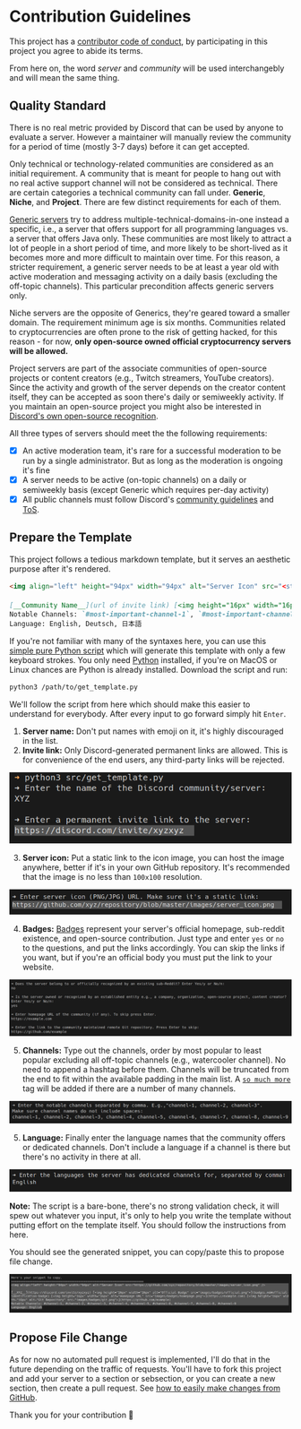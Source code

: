 # Contribution Guidelines

This project has a [contributor code of conduct](CODE_OF_CONDUCT.md), by participating in this project you agree to abide its terms.

From here on, the word _server_ and _community_ will be used interchangebly and will mean the same thing. 

## Quality Standard

There is no real metric provided by Discord that can be used by anyone to evaluate a server. However a maintainer will manually review the community for a period of time (mostly 3-7 days) before it can get accepted. 

Only technical or technology-related communities are considered as an initial requirement. A community that is meant for people to hang out with no real active support channel will not be considered as technical. There are certain categories a technical community can fall under. **Generic**, **Niche**, and **Project**. There are few distinct requirements for each of them.

[Generic servers](./README.md#programming-in-general) try to address multiple-technical-domains-in-one instead a specific, i.e., a server that offers support for all programming languages vs. a server that offers Java only. These communities are most likely to attract a lot of people in a short period of time, and  more likely to be short-lived as it becomes more and more difficult to maintain over time. For this reason, a stricter requirement, a generic server needs to be at least a year old with active moderation and messaging activity on a daily basis (excluding the off-topic channels). This particular precondition affects generic servers only.

Niche servers are the opposite of Generics, they're geared toward a smaller domain. The requirement minimum age is six months. Communities related to cryptocurrencies are often prone to the risk of getting hacked, for this reason - for now, **only open-source owned official cryptocurrency servers will be allowed.**

Project servers are part of the associate communities of open-source projects or content creators (e.g., Twitch streamers, YouTube creators). Since the activity and growth of the server depends on the creator content itself, they can be accepted as soon there's daily or semiweekly activity. If you maintain an open-source project you might also be interested in [Discord's own open-source recognition](https://discord.com/open-source).

All three types of servers should meet the the following requirements:
 - [x] An active moderation team, it's rare for a successful moderation to be run by a single administrator. But as long as the moderation is ongoing it's fine
 - [x] A server needs to be active (on-topic channels) on a daily or semiweekly basis (except Generic which requires per-day activity)
- [x] All public channels must follow Discord's [community guidelines](https://discord.com/guidelines) and [ToS](https://discord.com/terms). 

## Prepare the Template

This project follows a tedious markdown template, but it serves an aesthetic purpose after it's rendered. 

```md
<img align="left" height="94px" width="94px" alt="Server Icon" src="<static url of the image>" />

[__Community Name__](url of invite link) [<img height="16px" width="16px" alt="Official Badge" src="images/badges/official.png">](badges.md#official-identification-badge) [<img height="16px" width="16px" alt="Reddit Badge" src="images/badges/reddit.png">](badges.md#reddit-badge) [<img height="16px" width="16px" alt="Homepage URL" src="images/badges/homepage.png">](url of server homepage) [<img height="16px" width="16px" alt="Git Repository" src="images/badges/git.png">](url of server git repository) \
Notable Channels: `#most-important-channel-1`, `#most-important-channel-2`, `...`, `#least-important-channel` \
Language: English, Deutsch, 日本語
```
If you're not familiar with many of the syntaxes here, you can use this [simple pure Python script](./src/get_template.py) which will generate this template with only a few keyboard strokes. You only need [Python](https://www.python.org/downloads/) installed, if you're on MacOS or Linux chances are Python is already installed. Download the script and run:
```sh
python3 /path/to/get_template.py
```

We'll follow the script from here which should make this easier to understand for everybody. After every input to go forward simply hit `Enter`.

1. **Server name:** Don't put names with emoji on it, it's highly discouraged in the list.
2. **Invite link:** Only Discord-generated permanent links are allowed. This is for convenience of the end users, any third-party links will be rejected.
 
![Screenshot of template script](./images/screenshots/screenshot_01.png)

3. **Server icon:** Put a static link to the icon image, you can host the image anywhere, better if it's in your own GitHub repository. It's recommended that the image is no less than `100x100` resolution.

![Screenshot of template script](images/screenshots/screenshot_02.png)

4. **Badges:** [Badges](./badges.md) represent your server's official homepage, sub-reddit existence, and open-source contribution. Just type and enter `yes` or `no` to the questions, and put the links accordingly. You can skip the links if you want, but if you're an official body you must put the link to your website. 

![Screenshot of template script](images/screenshots/screenshot_03.png)

5. **Channels:** Type out the channels, order by most popular to least popular excluding all off-topic channels (e.g., watercooler channel). No need to append a hashtag before them. Channels will be truncated from the end to fit within the available padding in the main list. A [`so much more`](badges.md#so-much-more) tag will be added if there are a number of many channels. 

![Screenshot of template script](images/screenshots/screenshot_04.png)

5. **Language:** Finally enter the language names that the community offers or dedicated channels. Don't include a language if a channel is there but there's no activity in there at all.

![Screenshot of template script](images/screenshots/screenshot_05.png)

**Note:** The script is a bare-bone, there's no strong validation check, it will spew out whatever you input, it's only to help you write the template without putting effort on the template itself. You should follow the instructions from here.

You should see the generated snippet, you can copy/paste this to propose file change.

![Screenshot of template script](images/screenshots/screenshot_06.png)

## Propose File Change

As for now no automated pull request is implemented, I'll do that in the future depending on the traffic of requests. You'll have to fork this project and add your server to a section or sebsection, or you can create a new section, then create a pull request. See [how to easily make changes from GitHub](https://github.com/sindresorhus/awesome/blob/master/contributing.md).

Thank you for your contribution 💚